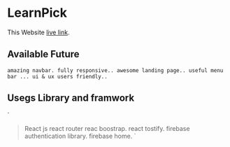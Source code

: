 # LearnPick

This Website [live link](https://learnpick-d5bf3.web.app/).

## Available Future
`
 amazing navbar.
 fully responsive..
 awesome landing page..
 useful menu bar ...
 ui & ux users friendly..
`
## Usegs Library and framwork
`
>React js
>react router
>reac boostrap.
>react tostify.
>firebase authentication library.
>firebase home.
`
